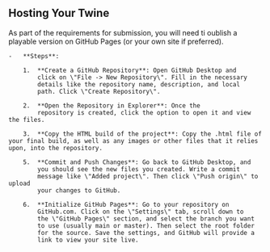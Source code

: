 ## Hosting Your Twine

As part of the requirements for submission, you will need ti oublish a playable version on GitHub Pages (or your own site if preferred).

    -   **Steps**:

        1.  **Create a GitHub Repository**: Open GitHub Desktop and
            click on \"File -> New Repository\". Fill in the necessary
            details like the repository name, description, and local
            path. Click \"Create Repository\".

        2.  **Open the Repository in Explorer**: Once the
            repository is created, click the option to open it and view the files.

        3.  **Copy the HTML build of the project**: Copy the .html file of your final build, as well as any images or other files that it relies upon, into the repository.

        5.  **Commit and Push Changes**: Go back to GitHub Desktop, and
            you should see the new files you created. Write a commit
            message like \"Added project\". Then click \"Push origin\" to upload
            your changes to GitHub.

        6.  **Initialize GitHub Pages**: Go to your repository on
            GitHub.com. Click on the \"Settings\" tab, scroll down to
            the \"GitHub Pages\" section, and select the branch you want
            to use (usually main or master). Then select the root folder
            for the source. Save the settings, and GitHub will provide a
            link to view your site live.